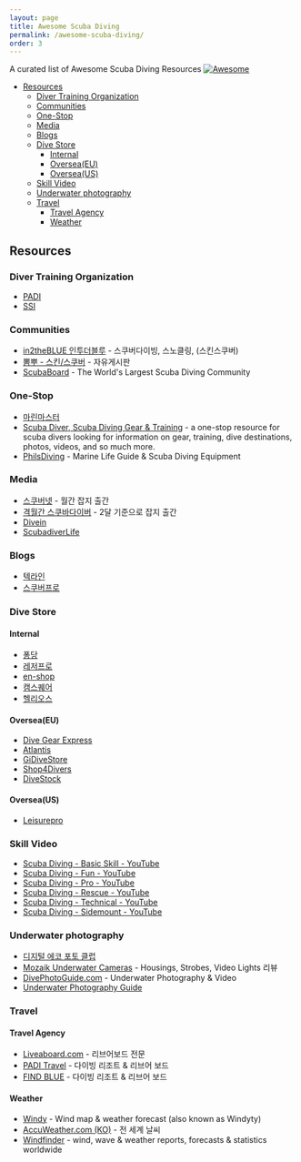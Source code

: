 ```yaml
---
layout: page
title: Awesome Scuba Diving
permalink: /awesome-scuba-diving/
order: 3
---
```


A curated list of Awesome Scuba Diving Resources [![Awesome](https://awesome.re/badge.svg)](https://awesome.re)

- [Resources](#resources)
  * [Diver Training Organization](#diver-training-organization)
  * [Communities](#communities)
  * [One-Stop](#one-stop)
  * [Media](#media)
  * [Blogs](#blogs)
  * [Dive Store](#dive-store)
    + [Internal](#internal)
    + [Oversea(EU)](#oversea-eu-)
    + [Oversea(US)](#oversea-us-)
  * [Skill Video](#skill-video)
  * [Underwater photography](#underwater-photography)
  * [Travel](#travel)
    + [Travel Agency](#travel-agency)
    + [Weather](#weather)

## Resources

### Diver Training Organization
* [PADI](http://www.padi.co.kr)
* [SSI](https://www.divessi.com/ko-IC/home/)


### Communities
* [in2theBLUE 인투더블루](http://cafe.naver.com/in2theblue) - 스쿠버다이빙, 스노클링, (스킨스쿠버)
* [뽐뿌 - 스킨/스쿠버](http://www.ppomppu.co.kr/zboard/zboard.php?id=scuba) - 자유게시판
* [ScubaBoard](https://www.scubaboard.com/) - The World's Largest Scuba Diving Community

### One-Stop
* [마린마스터](https://www.goprokorea.com/)
* [Scuba Diver, Scuba Diving Gear & Training](https://www.sportdiver.com/) - a one-stop resource for scuba divers looking for information on gear, training, dive destinations, photos, videos, and so much more.
* [PhilsDiving](http://www.philsdiving.com/) - Marine Life Guide & Scuba Diving Equipment


### Media
* [스쿠버넷](http://www.scubanet.kr/) - 월간 잡지 출간
* [격월간 스쿠바다이버](http://www.scubamedia.co.kr/) - 2달 기준으로  잡지 출간
* [Divein](https://www.divein.com/)
* [ScubadiverLife](https://scubadiverlife.com/)

### Blogs
* [텍라인](https://m.blog.naver.com/PostList.nhn?blogId=teclinekorea)
* [스쿠버프로](http://blog.naver.com/PostList.nhn?blogId=scubapro_korea)

### Dive Store
#### Internal
* [퐁당](http://www.pongdang.com/)
* [레저프로](https://www.leisurepro.co.kr/)
* [en-shop](http://en-shop.kr/)
* [캠스퀘어](http://camsquare.co.kr/)
* [헬리오스](http://helios-scuba.com/)

#### Oversea(EU)
* [Dive Gear Express](https://www.divegearexpress.com/)
* [Atlantis](https://www.atlantis-onlineshop.de/)
* [GiDiveStore](https://www.gidivestore.com/intl/en/)
* [Shop4Divers](https://shop4divers.eu/)
* [DiveStock](https://www.divestock.com/)

#### Oversea(US)
* [Leisurepro](https://www.leisurepro.com/)

### Skill Video
* [Scuba Diving - Basic Skill - YouTube](https://www.youtube.com/playlist?list=PL1aHtdPbUwFzzL1e1KRFIQsrYkqMjc8c6&jct=u_d16tvSglMPM2QUsuqe4mjveestHw)
* [Scuba Diving - Fun - YouTube](https://www.youtube.com/playlist?list=PL1aHtdPbUwFx6hwkoR6Lvox57QXXtm6O5&jct=8SijQaA7E3iZ94g6o-n-Rlvuzy4WmA)
* [Scuba Diving - Pro - YouTube](https://www.youtube.com/playlist?list=PL1aHtdPbUwFyXFAIOL7wrO9saUa9xmP2I&jct=zIFuU86BCD7TAWmX0D9fumQp7DLSkw)
* [Scuba Diving - Rescue - YouTube](https://www.youtube.com/playlist?list=PL1aHtdPbUwFyqrV3SsGtU0EqqA1-lRiIY&jct=73d4hitn0aLgIXhMyKSAZqRh8l1i3w)
* [Scuba Diving - Technical - YouTube](https://www.youtube.com/playlist?list=PL1aHtdPbUwFzIzMlVc9Uq1FsAATdDGQ8n&jct=khqpixvFCUECQqpUW3G1CsgoXOIOAQ)
* [Scuba Diving - Sidemount - YouTube](https://www.youtube.com/playlist?list=PL1aHtdPbUwFzW_PZfzZMdc7yRpki0kDcz&jct=n4JSglkLd-S-ae3XiLcBBW2i0dSHQg)

### Underwater photography
* [디지털 에코 포토 클럽](http://depc.nayana.kr/zbxe/index.php)
* [Mozaik Underwater Cameras](https://www.housingcamera.com/) - Housings, Strobes, Video Lights 리뷰
* [DivePhotoGuide.com](http://www.divephotoguide.com/) - Underwater Photography & Video
* [Underwater Photography Guide](http://www.uwphotographyguide.com/)


### Travel
#### Travel Agency
* [Liveaboard.com](https://www.liveaboard.com/) - 리브어보드 전문
* [PADI Travel](https://travel.padi.com/s/dive-resorts/all/) - 다이빙 리조트 & 리브어 보드
* [FIND BLUE](http://findblue.co.kr/) - 다이빙 리조트 & 리브어 보드

#### Weather
* [Windy](https://www.windy.com) - Wind map & weather forecast (also known as Windyty)
* [AccuWeather.com (KO)](https://www.accuweather.com/ko/world-weather) - 전 세계 날씨
* [Windfinder](https://www.windfinder.com) - wind, wave & weather reports, forecasts & statistics worldwide

